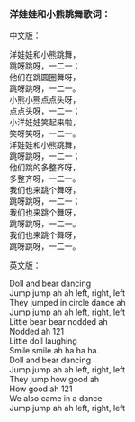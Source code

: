 

### 洋娃娃和小熊跳舞歌词：

中文版：

洋娃娃和小熊跳舞，  
跳呀跳呀，一二一；  
他们在跳圆圈舞呀，  
跳呀跳呀，一二一。  
小熊小熊点点头呀，  
点点头呀，一二一；  
小洋娃娃笑起来啦，  
笑呀笑呀，一二一。  
洋娃娃和小熊跳舞，  
跳呀跳呀，一二一；  
他们跳的多整齐呀，  
多整齐呀，一二一。  
我们也来跳个舞呀，  
跳呀跳呀，一二一；  
我们也来跳个舞呀，  
跳呀跳呀，一二一。  
我们也来跳个舞呀，  
跳呀跳呀，一二一。

英文版：

Doll and bear dancing  
Jump jump ah ah left, right, left  
They jumped in circle dance ah  
Jump jump ah ah left, right, left  
Little bear bear nodded ah  
Nodded ah 121  
Little doll laughing  
Smile smile ah ha ha ha.  
Doll and bear dancing  
Jump jump ah ah left, right, left  
They jump how good ah  
How good ah 121  
We also came in a dance  
Jump jump ah ah left, right, left

